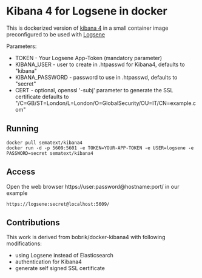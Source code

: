 # Kibana 4 for Logsene in docker

This is dockerized version of [kibana 4](https://github.com/elasticsearch/kibana)
in a small container image preconfigured to be used with [Logsene](http://www.sematext.com/logsene/)

Parameters:
- TOKEN - Your Logsene App-Token (mandatory parameter)
- KIBANA_USER - user to create in .htpasswd for Kibana4, defaults to "kibana"
- KIBANA_PASSWORD - password to use in .htpasswd, defaults to "secret"
- CERT - optional, openssl '-subj' parameter to generate the SSL certificate defaults to "/C=GB/ST=London/L=London/O=GlobalSecurity/OU=IT/CN=example.com"

## Running

```
docker pull sematext/kibana4
docker run -d -p 5609:5601 -e TOKEN=YOUR-APP-TOKEN -e USER=logsene -e PASSWORD=secret sematext/kibana4
```

## Access
Open the web browser https://user:password@hostname:port/ in our example

```
https://logsene:secret@localhost:5609/
```

## Contributions
This work is derived from bobrik/docker-kibana4 with following modifications:
- using Logsene instead of Elasticsearch
- authentication for Kibana4 
- generate self signed SSL certificate



